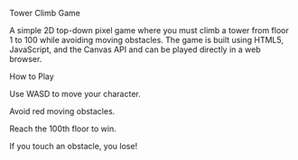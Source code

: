 Tower Climb Game

A simple 2D top-down pixel game where you must climb a tower from floor 1 to 100 while avoiding moving obstacles. The game is built using HTML5, JavaScript, and the Canvas API and can be played directly in a web browser.

How to Play

Use WASD to move your character.

Avoid red moving obstacles.

Reach the 100th floor to win.

If you touch an obstacle, you lose!
